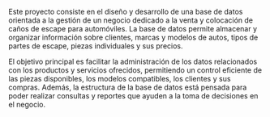 Este proyecto consiste en el diseño y desarrollo de una base de datos orientada a la gestión de un negocio dedicado a la venta y colocación de caños de escape para automóviles. La base de datos permite almacenar y organizar información sobre clientes, marcas y modelos de autos, tipos de partes de escape, piezas individuales y sus precios.

El objetivo principal es facilitar la administración de los datos relacionados con los productos y servicios ofrecidos, permitiendo un control eficiente de las piezas disponibles, los modelos compatibles, los clientes y sus compras. Además, la estructura de la base de datos está pensada para poder realizar consultas y reportes que ayuden a la toma de decisiones en el negocio.
